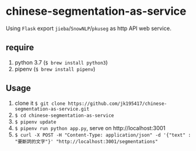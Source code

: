 # chinese-segmentation-as-service

Using `Flask` export `jieba`/`SnowNLP`/`pkuseg` as http API web service.

## require

1. python 3.7 (`$ brew install python3`)
2. pipenv (`$ brew install pipenv`)

## Usage

1. clone it `$ git clone https://github.com/jk195417/chinese-segmentation-as-service.git`
2. `$ cd chinese-segmentation-as-service`
3. `$ pipenv update`
4. `$ pipenv run python app.py`, serve on http://localhost:3001
5. `$ curl -X POST -H "Content-Type: application/json" -d '{"text" : "要斷詞的文字"}' "http://localhost:3001/segmentations"`
